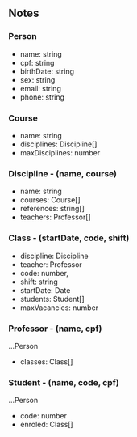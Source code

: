 ## Notes

### Person
  - name: string
  - cpf: string
  - birthDate: string
  - sex: string
  - email: string
  - phone: string

### Course
  - name: string
  - disciplines: Discipline[]
  - maxDisciplines: number

### Discipline - (name, course)
  - name: string
  - courses: Course[]
  - references: string[]
  - teachers: Professor[]
  
### Class - (startDate, code, shift)
  - discipline: Discipline
  - teacher: Professor
  - code: number,
  - shift: string
  - startDate: Date
  - students: Student[]
  - maxVacancies: number

### Professor - (name, cpf)
  ...Person
  - classes: Class[]

### Student - (name, code, cpf)
  ...Person
  - code: number
  - enroled: Class[]